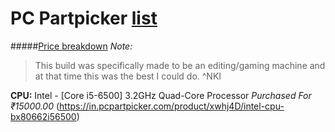 # PC Partpicker [list](https://in.pcpartpicker.com/list/RCsWqk)
#####[Price breakdown](https://in.pcpartpicker.com/list/RCsWqk/by_merchant/)
_Note:_
> This build was specifically made to be an editing/gaming machine and at that time this was the best I could do. ^NKI

**CPU:** Intel - [Core i5-6500] 3.2GHz Quad-Core Processor _Purchased For ₹15000.00_ (https://in.pcpartpicker.com/product/xwhj4D/intel-cpu-bx80662i56500)

